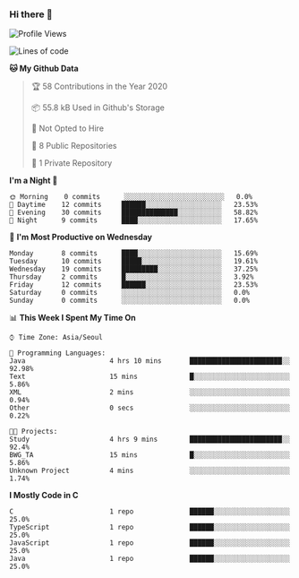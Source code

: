 

### Hi there 👋

<!--
**anf36/anf36** is a ✨ _special_ ✨ repository because its `README.md` (this file) appears on your GitHub profile.

Here are some ideas to get you started:

- 🔭 I’m currently working on ...
- 🌱 I’m currently learning ...
- 👯 I’m looking to collaborate on ...
- 🤔 I’m looking for help with ...
- 💬 Ask me about ...
- 📫 How to reach me: ...
- 😄 Pronouns: ...
- ⚡ Fun fact: ...
-->
<!--START_SECTION:waka-->
![Profile Views](http://img.shields.io/badge/Profile%20Views-7-blue)

![Lines of code](https://img.shields.io/badge/From%20Hello%20World%20I%27ve%20Written-933609%20lines%20of%20code-blue)

**🐱 My Github Data** 

> 🏆 58 Contributions in the Year 2020
 > 
> 📦 55.8 kB Used in Github's Storage 
 > 
> 🚫 Not Opted to Hire
 > 
> 📜 8 Public Repositories 
 > 
> 🔑 1 Private Repository 
 > 
**I'm a Night 🦉** 

```text
🌞 Morning    0 commits      ░░░░░░░░░░░░░░░░░░░░░░░░░   0.0% 
🌆 Daytime    12 commits     ██████░░░░░░░░░░░░░░░░░░░   23.53% 
🌃 Evening    30 commits     ██████████████░░░░░░░░░░░   58.82% 
🌙 Night      9 commits      ████░░░░░░░░░░░░░░░░░░░░░   17.65%

```
📅 **I'm Most Productive on Wednesday** 

```text
Monday       8 commits      ████░░░░░░░░░░░░░░░░░░░░░   15.69% 
Tuesday      10 commits     █████░░░░░░░░░░░░░░░░░░░░   19.61% 
Wednesday    19 commits     █████████░░░░░░░░░░░░░░░░   37.25% 
Thursday     2 commits      █░░░░░░░░░░░░░░░░░░░░░░░░   3.92% 
Friday       12 commits     ██████░░░░░░░░░░░░░░░░░░░   23.53% 
Saturday     0 commits      ░░░░░░░░░░░░░░░░░░░░░░░░░   0.0% 
Sunday       0 commits      ░░░░░░░░░░░░░░░░░░░░░░░░░   0.0%

```


📊 **This Week I Spent My Time On** 

```text
⌚︎ Time Zone: Asia/Seoul

💬 Programming Languages: 
Java                     4 hrs 10 mins       ███████████████████████░░   92.98% 
Text                     15 mins             █░░░░░░░░░░░░░░░░░░░░░░░░   5.86% 
XML                      2 mins              ░░░░░░░░░░░░░░░░░░░░░░░░░   0.94% 
Other                    0 secs              ░░░░░░░░░░░░░░░░░░░░░░░░░   0.22%

🐱‍💻 Projects: 
Study                    4 hrs 9 mins        ███████████████████████░░   92.4% 
BWG_TA                   15 mins             █░░░░░░░░░░░░░░░░░░░░░░░░   5.86% 
Unknown Project          4 mins              ░░░░░░░░░░░░░░░░░░░░░░░░░   1.74%

```

**I Mostly Code in C** 

```text
C                        1 repo              ██████░░░░░░░░░░░░░░░░░░░   25.0% 
TypeScript               1 repo              ██████░░░░░░░░░░░░░░░░░░░   25.0% 
JavaScript               1 repo              ██████░░░░░░░░░░░░░░░░░░░   25.0% 
Java                     1 repo              ██████░░░░░░░░░░░░░░░░░░░   25.0%

```



<!--END_SECTION:waka-->
